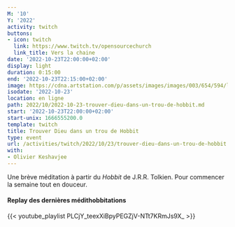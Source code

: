 ```yaml
---
M: '10'
Y: '2022'
activity: twitch
buttons:
- icon: twitch
  link: https://www.twitch.tv/opensourcechurch
  link_title: Vers la chaine
date: '2022-10-23T22:00:00+02:00'
display: light
duration: 0:15:00
end: '2022-10-23T22:15:00+02:00'
image: https://cdna.artstation.com/p/assets/images/images/003/654/594/large/sam-robberechts-finalrender1.jpg
isodate: '2022-10-23'
location: en ligne
path: 2022/10/2022-10-23-trouver-dieu-dans-un-trou-de-hobbit.md
start: '2022-10-23T22:00:00+02:00'
start-unix: 1666555200.0
template: twitch
title: Trouver Dieu dans un trou de Hobbit
type: event
url: /activities/twitch/2022/10/23/trouver-dieu-dans-un-trou-de-hobbit
with:
- Olivier Keshavjee
---
```

Une brève méditation à partir du *Hobbit* de J.R.R. Tolkien. Pour commencer la semaine tout en douceur.



#### Replay des dernières médithobbitations

{{< youtube_playlist PLCjY_teexXiBpyPEGZjV-NTt7KRmJs9X_ >}}